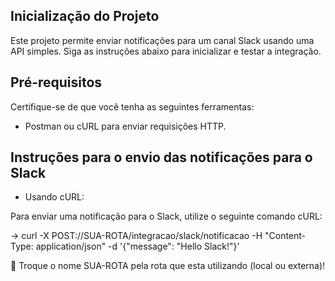 ## Inicialização do Projeto

Este projeto permite enviar notificações para um canal Slack usando uma API simples. Siga as instruções abaixo para inicializar e testar a integração.

## Pré-requisitos 
Certifique-se de que você tenha as seguintes ferramentas:

- Postman ou cURL para enviar requisições HTTP.

## Instruções para o envio das notificações para o Slack

- Usando cURL:
  
Para enviar uma notificação para o Slack, utilize o seguinte comando cURL:

→ curl -X POST://SUA-ROTA/integracao/slack/notificacao -H "Content-Type: application/json" -d '{"message": "Hello Slack!"}'

📢  Troque o nome SUA-ROTA pela rota que esta utilizando (local ou externa)!
